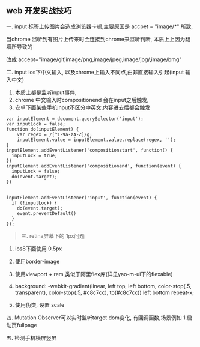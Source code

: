 ## web 开发实战技巧 ##

一. input 标签上传图片会造成浏览器卡顿,主要原因是 accpet = "image/*" 所致,

当chrome 监听到有图片上传来时会连接到chrome来监听判断, 本质上上因为翻墙所导致的

改成 accept="image/gif,image/png,image/jpeg,image/jpg/,image/bmg"

二. input ios下中文输入, 以及chrome上输入不同点,由非直接输入引起(input 输入中文)

1. 本质上都是监听input事件,
2. chrome 中文输入时compositionend 会在input之后触发, 
3. 安卓下面某些手机input不区分中英文,内容进去后都会触发
>


    var inputElement = document.querySelector('input');
    var inputLock = false;
    function do(inputElement) {
        var regex = /[^1-9a-zA-Z]/g;
        inputElement.value = inputElement.value.replace(regex, '');
    }
    inputElement.addEventListener('compositionstart', function() {
      inputLock = true;
    })
    inputElement.addEventListener('compositionend', function(event) {
      inputLock = false;
      do(event.target);
    })
    
    
    inputElement.addEventListener('input', function(event) {
      if (!inputLock) {
        do(event.target);
        event.preventDefault()
      }
    });


>三. retina屏幕下的 1px问题

1. ios8下面使用 0.5px

2. 使用border-image

3. 使用viewport + rem,类似于阿里flex库(详见yao-m-ui下的flexable)

4. background: -webkit-gradient(linear, left top, left bottom, color-stop(.5, transparent), color-stop(.5, #c8c7cc), to(#c8c7cc)) left bottom repeat-x;

5. 使用伪类, 设置 scale

四. Mutation Observer可以实时监听target dom变化, 有回调函数,场景例如
1.启动页fullpage

五. 检测手机横屏竖屏
